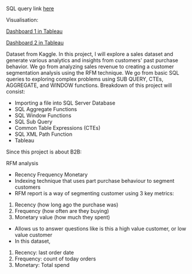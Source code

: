 SQL query link [here](https://github.com/wasifmkhan/SQL-BI-Tableau-Projects/blob/main/SQL-Tableau-RFM_Analysis/SQL-Query)

Visualisation:

[Dashboard 1 in Tableau](https://public.tableau.com/app/profile/wasif.khan/viz/temp_16764423395800/SalesDash2)

[Dashboard 2 in Tableau](https://public.tableau.com/app/profile/wasif.khan/viz/2SQL-Tableau-SalesDashboardProject/SalesDashboard)

Dataset from Kaggle.
In this project, I will explore a sales dataset and generate various analytics and insights from customers' past purchase behavior. 
We go from analyzing sales revenue to creating a customer segmentation analysis using the RFM technique. We go from basic SQL queries to exploring complex problems using SUB QUERY, CTEs, AGGREGATE, and WINDOW functions. Breakdown of this project will consist:
- Importing a file into SQL Server Database
- SQL Aggregate Functions
- SQL Window Functions
- SQL Sub Query
- Common Table Expressions (CTEs)
- SQL XML Path Function
- Tableau


Since this project is about B2B:

RFM analysis
-	Recency Frequency Monetary
-	Indexing technique that uses part purchase behaviour to segment customers
-	RFM report is a way of segmenting customer using 3 key metrics:
  1. Recency (how long ago the purchase was)
  2. Frequency (how often are they buying)
  3. Monetary value (how much they spent)
-	Allows us to answer questions like is this a high value customer, or low value customer
-	In this dataset,
  1. Recency: last order date
  2. Frequency: count of today orders
  3. Monetary: Total spend 
